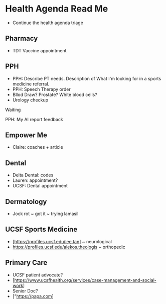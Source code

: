 # Health Agenda Read Me

* Continue the health agenda triage

## Pharmacy

* TDT Vaccine appointment

## PPH

* PPH: Describe PT needs. Description of What I'm looking for in a sports medicine referral.
* PPH: Speech Therapy order
* Bllod Draw? Prostate? White blood cells?
* Urology checkup

Waiting

PPH: My AI report feedback

## Empower Me

* Claire: coaches + article

## Dental

* Delta Dental: codes
* Lauren: appointment?
* UCSF: Dental appointment

## Dermatology

* Jock rot ~ got it ~ trying lamasil

## UCSF Sports Medicine

* [https://profiles.ucsf.edu/lee.tan] ~ neurological
* <https://profiles.ucsf.edu/alekos.theologis> ~ orthopedic

## Primary Care

* UCSF patient advocate?
* [https://www.ucsfhealth.org/services/case-management-and-social-work]
* Senior Doc?
* ["https://papa.com]
